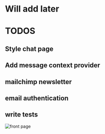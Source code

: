 # Will add later

# TODOS

## Style chat page

## Add message context provider

## mailchimp newsletter

## email authentication

## write tests

<img src="https://imgur.com/3RYaYy0" alt="front page" />
